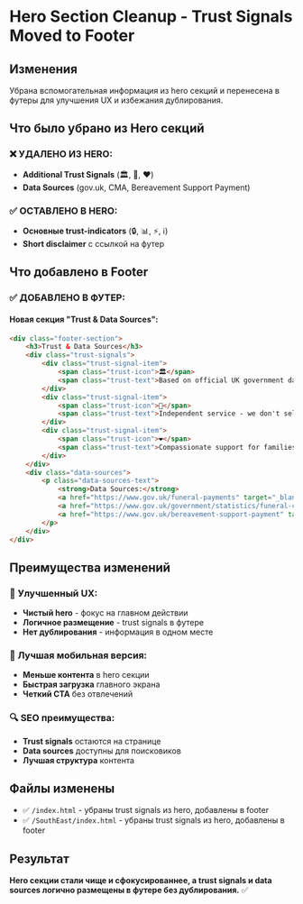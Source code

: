 # Hero Section Cleanup - Trust Signals Moved to Footer

## Изменения
Убрана вспомогательная информация из hero секций и перенесена в футеры для улучшения UX и избежания дублирования.

## Что было убрано из Hero секций

### ❌ **УДАЛЕНО ИЗ HERO:**
- **Additional Trust Signals** (🏛️, 🤝, ❤️)
- **Data Sources** (gov.uk, CMA, Bereavement Support Payment)

### ✅ **ОСТАВЛЕНО В HERO:**
- **Основные trust-indicators** (🔒, 📊, ⚡, ℹ️)
- **Short disclaimer** с ссылкой на футер

## Что добавлено в Footer

### ✅ **ДОБАВЛЕНО В ФУТЕР:**

#### **Новая секция "Trust & Data Sources":**
```html
<div class="footer-section">
    <h3>Trust & Data Sources</h3>
    <div class="trust-signals">
        <div class="trust-signal-item">
            <span class="trust-icon">🏛️</span>
            <span class="trust-text">Based on official UK government data</span>
        </div>
        <div class="trust-signal-item">
            <span class="trust-icon">🤝</span>
            <span class="trust-text">Independent service - we don't sell funerals</span>
        </div>
        <div class="trust-signal-item">
            <span class="trust-icon">❤️</span>
            <span class="trust-text">Compassionate support for families</span>
        </div>
    </div>
    <div class="data-sources">
        <p class="data-sources-text">
            <strong>Data Sources:</strong> 
            <a href="https://www.gov.uk/funeral-payments" target="_blank" rel="noopener" class="source-link">gov.uk funeral payments</a> • 
            <a href="https://www.gov.uk/government/statistics/funeral-costs" target="_blank" rel="noopener" class="source-link">CMA funeral market study</a> • 
            <a href="https://www.gov.uk/bereavement-support-payment" target="_blank" rel="noopener" class="source-link">Bereavement Support Payment</a>
        </p>
    </div>
</div>
```

## Преимущества изменений

### 🎯 **Улучшенный UX:**
- **Чистый hero** - фокус на главном действии
- **Логичное размещение** - trust signals в футере
- **Нет дублирования** - информация в одном месте

### 📱 **Лучшая мобильная версия:**
- **Меньше контента** в hero секции
- **Быстрая загрузка** главного экрана
- **Четкий CTA** без отвлечений

### 🔍 **SEO преимущества:**
- **Trust signals** остаются на странице
- **Data sources** доступны для поисковиков
- **Лучшая структура** контента

## Файлы изменены
- ✅ `/index.html` - убраны trust signals из hero, добавлены в footer
- ✅ `/SouthEast/index.html` - убраны trust signals из hero, добавлены в footer

## Результат
**Hero секции стали чище и сфокусированнее, а trust signals и data sources логично размещены в футере без дублирования.** ✅
